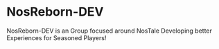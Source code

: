 # NosReborn-DEV
NosReborn-DEV is an Group focused around NosTale Developing better Experiences for Seasoned Players!
